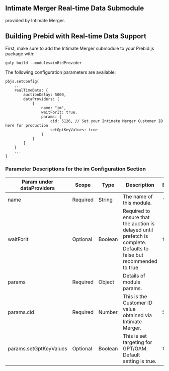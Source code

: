 ## Intimate Merger Real-time Data Submodule

provided by Intimate Merger.

## Building Prebid with Real-time Data Support

First, make sure to add the Intimate Merger submodule to your Prebid.js package with:

`gulp build --modules=imRtdProvider`

The following configuration parameters are available:

```
pbjs.setConfig(
    ...
    realTimeData: {
        auctionDelay: 5000,
        dataProviders: [
            {
                name: "im",
                waitForIt: true,
                params: {
                    cid: 5126, // Set your Intimate Merger Customer ID here for production
                    setGptKeyValues: true
                }
            }
        ]
    }
    ...
}
```

### Parameter Descriptions for the im Configuration Section

| Param under dataProviders | Scope | Type | Description | Example |
| --- | --- | --- | --- | --- |
| name | Required | String | The name of this module. | `"im"` |
| waitForIt | Optional | Boolean | Required to ensure that the auction is delayed until prefetch is complete. Defaults to false but recommended to true | `true` |
| params | Required | Object | Details of module params. | |
| params.cid | Required | Number | This is the Customer ID value obtained via Intimate Merger. | `5126` |
| params.setGptKeyValues | Optional | Boolean | This is set targeting for GPT/GAM. Default setting is true. | `true` |
